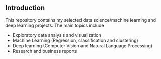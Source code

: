 ## Introduction

This repository contains my selected data science/machine learning and deep learning projects. The main topics include      
- Exploratory data analysis and visualization  
- Machine Learning (Regression, classification and clustering)          
- Deep learning (Computer Vision and Natural Language Processing)   
- Research and business reports   


